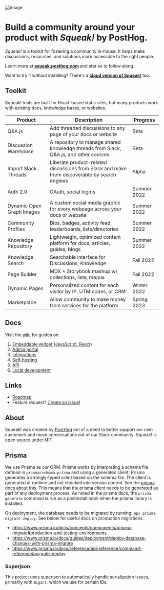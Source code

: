 ![image](https://user-images.githubusercontent.com/154479/165955293-4e576fef-cd9a-4fc8-853f-22f195f8a7a2.png)

# Build a community around your product with _Squeak!_ by PostHog.

_Squeak!_ is a toolkit for fostering a community in-house. It helps make discussions, resources, and solutions more accessible to the right people.

Learn more at [**squeak.posthog.com**](https://squeak.posthog.com) and star us to follow along.

Want to try it without installing? There's a [**cloud version of Squeak!**](https://squeak.cloud/signup) too.

## Toolkit

Squeak! tools are built for React-based static sites, but many products work with existing docs, knowledge bases, or websites.


| **Product**               | **Description**                                                                              | **Progress** |
|---------------------------|----------------------------------------------------------------------------------------------|--------------|
| Q&A.js                    | Add threaded discussions to any page of your docs or website                                 | Beta         |
| Discussion Warehouse      | A repository to manage shared knowledge threads from Slack, Q&A.js, and other sources        | Beta         |
| Import Slack Threads      | Liberate product-related discussions from Slack and make them discoverable by search engines | Alpha        |
| Auth 2.0                  | OAuth, social logins                                                                         | Summer 2022  |
| Dynamic Open Graph Images | A custom social media graphic for every webpage across your docs or website                  | Summer 2022  |
| Community Profiles        | Bios, badges, activity feed, leaderboards, lists/directories                                 | Summer 2022  |
| Knowledge Repository      | Lightweight, optimized content platform for docs, articles, guides, blogs                    | Summer 2022  |
| Knowledge Search          | Searchable interface for Discussions, Knowledge                                              | Fall 2022    |
| Page Builder              | MDX + Storybook mashup w/ collections, lists, menus                                          | Fall 2022    |
| Dynamic Pages             | Personalized content for each visitor by IP, UTM codes, or CRM                               | Winter 2022  |
| Marketplace               | Allow community to make money from services for the platform                                 | Spring 2023  |


## Docs

Visit the [wiki](https://github.com/PostHog/squeak/wiki) for guides on:

1. [Embeddable widget (JavaScript, React)](https://github.com/PostHog/squeak/wiki/Embeddable-widget-(JS,-React))
1. [Admin portal](https://github.com/PostHog/squeak/wiki/admin-portal)
1. [Integrations](https://github.com/PostHog/squeak/wiki/integrations)
1. [Self-hosting](https://github.com/PostHog/squeak/wiki/self-hosting)
1. [API](https://github.com/PostHog/squeak/wiki/api)
1. [Local development](https://github.com/PostHog/squeak/wiki/local-development)

## Links

- [Roadmap](https://github.com/orgs/PostHog/projects/40)
- Feature request? [Create an issue!](https://github.com/PostHog/squeak/issues)

## About

Squeak! was created by [PostHog](https://posthog.com) out of a need to better support our own customers and move conversations out of our Slack community. Squeak! is open source under MIT.

## Prisma

We use Prisma as our ORM. Prisma works by interpreting a schema file defined in `prisma/schema.prisma` and using a generated client. Prisma generates a strongly-typed client based on the schema file. The client is generated at runtime and not checked into version control. See the [prisma docs about this](https://www.prisma.io/docs/concepts/components/prisma-client/working-with-prismaclient/generating-prisma-client#keeping-the-query-engine-out-of-version-control-by-default). This means that the prisma client needs to be generated as part of any deployment process. As noted in the prisma docs, the `prisma generate` command is run as a postinstall hook when the prisma library is installed.

On deployment, the database needs to be migrated by running: `npx prisma migrate deploy`. See below for useful docs on production migrations:
* https://www.prisma.io/docs/concepts/components/prisma-migrate#production-and-testing-environments
* https://www.prisma.io/docs/guides/deployment/deploy-database-changes-with-prisma-migrate
* https://www.prisma.io/docs/reference/api-reference/command-reference#migrate-deploy
### Superjson

This project uses [superjson](https://github.com/blitz-js/superjson#using-with-nextjs) to automatically handle serialization issues, primarily with `BigInt`, which we use for certain IDs.